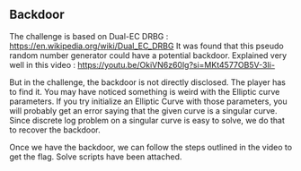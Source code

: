 ## Backdoor

The challenge is based on Dual-EC DRBG : https://en.wikipedia.org/wiki/Dual_EC_DRBG
It was found that this pseudo random number generator could have a potential backdoor. Explained very well in this video : https://youtu.be/OkiVN6z60lg?si=MKt4577OB5V-3Ii-

But in the challenge, the backdoor is not directly disclosed. The player has to find it. You may have noticed something is weird with the Elliptic curve parameters. If you try initialize an Elliptic Curve with those parameters, you will probably get an error saying that the given curve is a singular curve. Since discrete log problem on a singular curve is easy to solve, we do that to recover the backdoor.

Once we have the backdoor, we can follow the steps outlined in the video to get the flag. Solve scripts have been attached.
